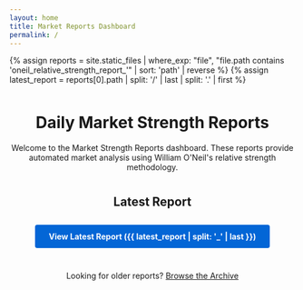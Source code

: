 ```yaml
---
layout: home
title: Market Reports Dashboard
permalink: /
---
```


{% assign reports = site.static_files | where_exp: "file", "file.path contains 'oneil_relative_strength_report_'" | sort: 'path' | reverse %}
{% assign latest_report = reports[0].path | split: '/' | last | split: '.' | first %}

<div class="home-content">
  <h1>Daily Market Strength Reports</h1>
  <p>Welcome to the Market Strength Reports dashboard. These reports provide automated market analysis using William O'Neil's relative strength methodology.</p>
  
  <div class="latest-report">
    <h2>Latest Report</h2>
    <a href="{{ site.baseurl }}/{{ latest_report }}" class="report-button">View Latest Report ({{ latest_report | split: '_' | last }})</a>
  </div>
  
  <div class="archive-link">
    <p>Looking for older reports? <a href="{{ site.baseurl }}/archive">Browse the Archive</a></p>
  </div>
</div>

<style>
.home-content {
  text-align: center;
  margin: 50px auto;
  max-width: 800px;
}
.latest-report {
  margin: 40px 0;
}
.report-button {
  display: inline-block;
  padding: 12px 24px;
  background-color: #0366d6;
  color: white;
  text-decoration: none;
  border-radius: 4px;
  font-weight: bold;
  margin-top: 10px;
}
.report-button:hover {
  background-color: #0056b3;
}
</style>